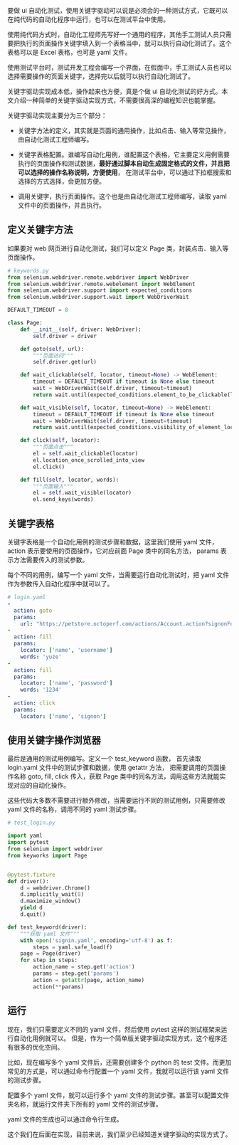 要做 ui 自动化测试，使用关键字驱动可以说是必须会的一种测试方式，它既可以在纯代码的自动化程序中运行，也可以在测试平台中使用。



使用纯代码方式时，自动化工程师先写好一个通用的程序，其他手工测试人员只需要把执行的页面操作关键字填入到一个表格当中，就可以执行自动化测试了。这个表格可以是 Excel 表格，也可是 yaml 文件。



使用测试平台时，测试开发工程会编写一个界面，在假面中，手工测试人员也可以选择需要操作的页面关键字，选择完以后就可以执行自动化测试了。



关键字驱动实现成本低，操作起来也方便，真是个做 ui 自动化测试的好方式。本文介绍一种简单的关键字驱动实现方式，不需要很高深的编程知识也能掌握。



关键字驱动实现主要分为三个部分：



- 关键字方法的定义，其实就是页面的通用操作，比如点击、输入等常见操作，由自动化测试工程师编写。
- 关键字表格配置。谁编写自动化用例，谁配置这个表格，它主要定义用例需要执行的页面操作和测试数据，**最好通过脚本自动生成固定格式的文件，并且把可以选择的操作名称说明，方便使用**， 在测试平台中，可以通过下拉框搜索和选择的方式选择，会更加方便。

- 调用关键字，执行页面操作。这个也是由自动化测试工程师编写，读取 yaml 文件中的页面操作，并且执行。



## 定义关键字方法



如果要对 web 网页进行自动化测试，我们可以定义 Page 类，封装点击、输入等页面操作。



```python
# keywords.py
from selenium.webdriver.remote.webdriver import WebDriver
from selenium.webdriver.remote.webelement import WebElement
from selenium.webdriver.support import expected_conditions
from selenium.webdriver.support.wait import WebDriverWait

DEFAULT_TIMEOUT = 8

class Page:
    def __init__(self, driver: WebDriver):
        self.driver = driver

    def goto(self, url):
    	"""页面访问"""
        self.driver.get(url)

    def wait_clickable(self, locator, timeout=None) -> WebElement:
        timeout = DEFAULT_TIMEOUT if timeout is None else timeout
        wait = WebDriverWait(self.driver, timeout=timeout)
        return wait.until(expected_conditions.element_to_be_clickable(locator))

    def wait_visible(self, locator, timeout=None) -> WebElement:
        timeout = DEFAULT_TIMEOUT if timeout is None else timeout
        wait = WebDriverWait(self.driver, timeout=timeout)
        return wait.until(expected_conditions.visibility_of_element_located(locator))

    def click(self, locator):
    	"""页面点击"""
        el = self.wait_clickable(locator)
        el.location_once_scrolled_into_view
        el.click()

    def fill(self, locator, words):
        """页面输入"""
        el = self.wait_visible(locator)
        el.send_keys(words)
```



## 关键字表格



关键字表格是一个自动化用例的测试步骤和数据，这里我们使用 yaml 文件，action 表示要使用的页面操作，它对应前面 Page 类中的同名方法， params 表示方法需要传入的测试参数。



每个不同的用例，编写一个 yaml 文件，当需要运行自动化测试时，把 yaml 文件作为参数传入自动化程序中就可以了。



```yaml
# login.yaml
-
  action: goto
  params:
    url: "https://petstore.octoperf.com/actions/Account.action?signonForm="
-
  action: fill
  params:
    locator: ['name', 'username']
    words: 'yuze'
-
  action: fill
  params:
    locator: ['name', 'password']
    words: '1234'
-
  action: click
  params:
    locator: ['name', 'signon']
```



## 使用关键字操作浏览器



最后是通用的测试用例编写。定义一个  test_keyword 函数， 首先读取 login.yaml 文件中的测试步骤和数据，使用 getattr  方法， 把需要调用的页面操作名称 goto, fill, click 传入，获取 Page 类中的同名方法，调用这些方法就能实现对应的自动化操作。



这些代码大多数不需要进行额外修改，当需要运行不同的测试用例，只需要修改 yaml 文件的名称，调用不同的 yaml 测试步骤。



```python
# test_login.py

import yaml
import pytest
from selenium import webdriver
from keyworks import Page


@pytest.fixture
def driver():
    d = webdriver.Chrome()
    d.implicitly_wait(8)
    d.maximize_window()
    yield d
    d.quit()

def test_keyword(driver):
    """获取 yaml 文件"""
	with open('signin.yaml', encoding='utf-8') as f:
        steps = yaml.safe_load(f)
    page = Page(driver)
    for step in steps:
        action_name = step.get('action')
        params = step.get('params')
        action = getattr(page, action_name)
        action(**params)
```



## 运行



现在，我们只需要定义不同的 yaml 文件，然后使用 pytest 这样的测试框架来运行自动化用例就可以。 但是，作为一个简单版关键字驱动实现方式，这个程序还有很多的优化空间。



比如，现在编写多个 yaml 文件后，还需要创建多个 python 的 test 文件。而更加常见的方式是，可以通过命令行配置一个 yaml 文件，我就可以运行该 yaml 文件的测试步骤。



配置多个 yaml 文件，就可以运行多个 yaml 文件的测试步骤。甚至可以配置文件夹名称，就运行文件夹下所有的 yaml 文件的测试步骤。



yaml 文件的生成也可以通过命令行生成。



这个我们在后面在实现，目前来说，我们至少已经知道关键字驱动的实现方式了。